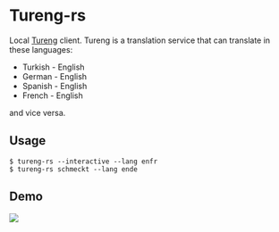 # Tureng-rs

Local [Tureng](https://tureng.com) client. Tureng is a translation service that can translate in these languages:
* Turkish - English
* German - English
* Spanish - English
* French - English


and vice versa.

## Usage
```console
$ tureng-rs --interactive --lang enfr
$ tureng-rs schmeckt --lang ende
```

## Demo

![](https://user-images.githubusercontent.com/25510067/217073942-9572bbf0-206d-41e7-9452-d58be1c2f17b.gif)